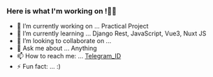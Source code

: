 ### Here is what I'm working on !✌🏻



- 🔭 I’m currently working on ... Practical Project
- 🌱 I’m currently learning ... Django Rest, JavaScript, Vue3, Nuxt JS
- 👯 I’m looking to collaborate on ...
- 💬 Ask me about ... Anything
- 📫 How to reach me: ... [Telegram_ID](https://t.me/Parsa_mohamad361)
- ⚡ Fun fact: ... :)


